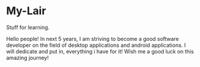 # My-Lair
Stuff for learning.


Hello people! 
In next 5 years, I am striving to become a good software developer on the field of desktop applications and android applications.
I will dedicate and put in, everything i have for it! 
Wish me a good luck on this amazing journey!
